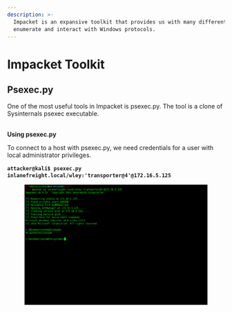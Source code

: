 ```yaml
---
description: >-
  Impacket is an expansive toolkit that provides us with many different ways to
  enumerate and interact with Windows protocols.
---
```


# Impacket Toolkit



## P**sexec.py**

One of the most useful tools in Impacket is psexec.py. The tool is a clone of Sysinternals psexec executable.&#x20;

\
**Using psexec.py**

To connect to a host with psexec.py, we need credentials for a user with local administrator privileges.

<pre class="language-shell-session"><code class="lang-shell-session"><strong>attacker@kali$ psexec.py inlanefreight.local/wley:'transporter@4'@172.16.5.125  
</strong></code></pre>

<figure><img src="../../../.gitbook/assets/Screenshot 2023-09-20 153517.png" alt=""><figcaption></figcaption></figure>
